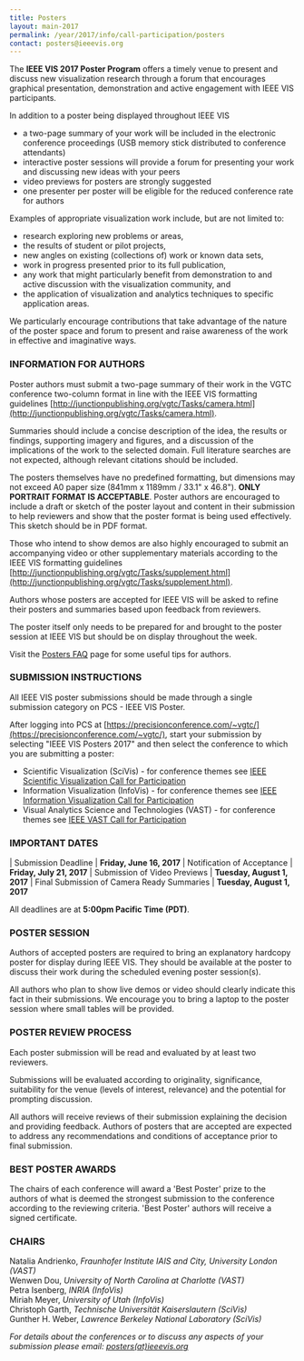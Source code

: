 ```yaml
---
title: Posters
layout: main-2017
permalink: /year/2017/info/call-participation/posters
contact: posters@ieeevis.org
---
```


The **IEEE VIS 2017 Poster Program** offers a timely venue to present
and discuss new visualization research through a forum that encourages
graphical presentation, demonstration and active engagement with IEEE
VIS participants.

In addition to a poster being displayed throughout IEEE VIS

* a two-page summary of your work will be included in the electronic
  conference proceedings (USB memory stick distributed to conference
  attendants)
* interactive poster sessions will provide a forum for presenting your
  work and discussing new ideas with your peers
* video previews
  for posters are strongly suggested
* one presenter per poster will be eligible for the reduced
  conference rate for authors

Examples of appropriate visualization work include, but are not limited to:

* research exploring new problems or areas,
* the results of student or pilot projects,
* new angles on existing (collections of) work or known data sets,
* work in progress presented prior to its full publication,
* any work that might particularly benefit from demonstration to and
  active discussion with the visualization community, and
* the application of visualization and analytics techniques to
  specific application areas.

We particularly encourage contributions that take advantage of the nature
of the poster space and forum to present and raise awareness of the work
in effective and imaginative ways.

### INFORMATION FOR AUTHORS

Poster authors must submit a two-page summary of their work in the
VGTC conference two-column format in line with the IEEE VIS formatting
guidelines
[http://junctionpublishing.org/vgtc/Tasks/camera.html](http://junctionpublishing.org/vgtc/Tasks/camera.html).

Summaries should include a concise description of the idea, the
results or findings, supporting imagery and figures, and a discussion
of the implications of the work to the selected domain. Full
literature searches are not expected, although relevant citations
should be included.

The posters themselves have no predefined formatting, but dimensions
may not exceed A0 paper size (841mm x 1189mm / 33.1" x 46.8"). **ONLY
PORTRAIT FORMAT IS ACCEPTABLE**. Poster authors are encouraged to
include a draft or sketch of the poster layout and content in their
submission to help reviewers and show that the poster format is being
used effectively. This sketch should be in PDF format.

Those who intend to show demos are also highly encouraged to submit an
accompanying video or other supplementary materials according to the
IEEE VIS formatting guidelines
[http://junctionpublishing.org/vgtc/Tasks/supplement.html](http://junctionpublishing.org/vgtc/Tasks/supplement.html).

Authors whose posters are accepted for IEEE VIS will be asked to
refine their posters and summaries based upon feedback from reviewers.

The poster itself only needs to be prepared for and brought to the
poster session at IEEE VIS but should be on display throughout the week.

Visit the [Posters FAQ](/year/2017/info/call-participation/posters-faq) page for some useful tips for authors.

### SUBMISSION INSTRUCTIONS

All IEEE VIS poster submissions should be made through a single
submission category on PCS - IEEE VIS Poster.

After logging into PCS at [https://precisionconference.com/~vgtc/](https://precisionconference.com/~vgtc/), start your submission by selecting "IEEE VIS Posters 2017" and then select the conference to which you are submitting a poster:

* Scientific Visualization (SciVis) - for conference themes see [IEEE
  Scientific Visualization Call for Participation](/year/2017/info/call-participation/scivis-papers)
* Information Visualization (InfoVis) - for conference themes see [IEEE
  Information Visualization Call for Participation](/year/2017/info/call-participation/infovis-papers)
* Visual Analytics Science and Technologies (VAST) - for conference
  themes see
  [IEEE VAST Call for Participation](/year/2017/info/call-participation/vast-papers)


### IMPORTANT DATES


| Submission Deadline				| **Friday, June 16, 2017**
| Notification of Acceptance			| **Friday, July 21, 2017**
| Submission of Video Previews			| **Tuesday, August 1, 2017**
| Final Submission of Camera Ready Summaries	| **Tuesday, August 1, 2017**

All deadlines are at **5:00pm Pacific Time (PDT)**.

### POSTER SESSION

Authors of accepted posters are required to bring an explanatory hardcopy poster for display during IEEE VIS. They should be available at the poster to discuss their work during the scheduled evening poster session(s).

All authors who plan to show live demos or video should clearly indicate this fact in their submissions. We encourage you to bring a laptop to the poster session where small tables will be provided.

### POSTER REVIEW PROCESS

Each poster submission will be read and evaluated by at least two reviewers.

Submissions will be evaluated according to originality, significance, suitability for the venue (levels of interest, relevance) and the potential for prompting discussion.

All authors will receive reviews of their submission explaining the decision and providing feedback. Authors of posters that are accepted are expected to address any recommendations and conditions of acceptance prior to final submission.

### BEST POSTER AWARDS

The chairs of each conference will award a 'Best Poster' prize to the authors of what is deemed the strongest submission to the conference according to the reviewing criteria. 'Best Poster' authors will receive a signed certificate.

### CHAIRS

Natalia Andrienko, *Fraunhofer Institute IAIS and City, University London (VAST)*  
Wenwen Dou, *University of North Carolina at Charlotte (VAST)*  
Petra Isenberg, *INRIA  (InfoVis)*  
Miriah Meyer, *University of Utah (InfoVis)*  
Christoph Garth, *Technische Universität Kaiserslautern (SciVis)*  
Gunther H. Weber, *Lawrence Berkeley National Laboratory (SciVis)*

*For details about the conferences or to discuss any aspects of your submission please email: [posters(at)ieeevis.org](mailto:posters@ieeevis.org)*
